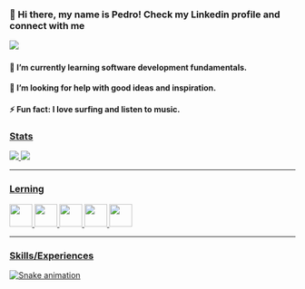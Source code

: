 ### 👋 Hi there, my name is Pedro! Check my Linkedin profile and connect with me


<a href="https://www.linkedin.com/in/pedro-melo-325531192" target="_blank"><img src="https://img.shields.io/badge/-LinkedIn-%230077B5?style=for-the-badge&logo=linkedin&logoColor=white" target="_blank"></a>   


<h4>🌱 I’m currently learning software development fundamentals.</h4>
<h4>🤔 I’m looking for help with good ideas and inspiration.</h4>
<h4>⚡ Fun fact: I love surfing and listen to music.</h4>

<!--
**pedromelocf/pedromelocf** is a ✨ _special_ ✨ repository because its `README.md` (this file) appears on your GitHub profile.

Here are some ideas to get you started:

- 

- 👯 I’m looking to collaborate on ...

- 💬 Ask me about ...
- 📫 How to reach me: ...
- 
-->

<div>
<a href="https://github.com/pedromelocf">
<h3> Stats </h3> 
<img height="165em" src="https://github-readme-stats.vercel.app/api/top-langs/?username=pedromelocf&layout=compact&langs_count=7&theme=dracula"/>
<img height="165em" src="https://github-readme-stats.vercel.app/api?username=pedromelocf&show_icons=true&theme=dracula&include_all_commits=true&count_private=true"/>
 

            
<hr>
  
<h3> Lerning </h3>
<img src="https://cdn.jsdelivr.net/gh/devicons/devicon/icons/python/python-original.svg" width="40" height="40"/>        
<img src="https://cdn.jsdelivr.net/gh/devicons/devicon/icons/c/c-original.svg" width="40" height="40"/>
<img src="https://cdn.jsdelivr.net/gh/devicons/devicon/icons/cplusplus/cplusplus-original.svg" width="40" height="40" /> 
<img src="https://cdn.jsdelivr.net/gh/devicons/devicon/icons/linux/linux-original.svg" width="40" height="40"/>
<img src="https://cdn.jsdelivr.net/gh/devicons/devicon/icons/github/github-original.svg" width="40" height="40"/>  

<hr>
 
<h3> Skills/Experiences </h3>
<img src="https://cdn.jsdelivr.net/gh/devicons/devicon/icons/css3/css3-original-wordmark.svg"  width="40" height="40 />
<img src="https://cdn.jsdelivr.net/gh/devicons/devicon/icons/html5/html5-original-wordmark.svg" width="40" height="40 />
<img src="https://cdn.jsdelivr.net/gh/devicons/devicon/icons/javascript/javascript-original.svg" width="40" height="40/>             
<img src="https://cdn.jsdelivr.net/gh/devicons/devicon/icons/selenium/selenium-original.svg" width="40" height="40  />                          
<img src="https://cdn.jsdelivr.net/gh/devicons/devicon/icons/wordpress/wordpress-original.svg" width="40" height="40/>
           
<hr>  
  
</div>

![Snake animation](https://github.com/pedromelocf/pedromelocf/blob/output/github-contribution-grid-snake.svg)
